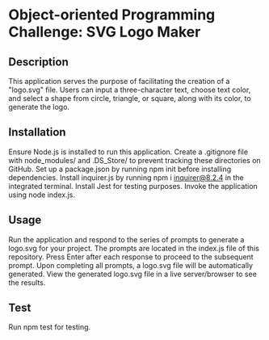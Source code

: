 # Object-oriented Programming Challenge: SVG Logo Maker
## Description
This application serves the purpose of facilitating the creation of a "logo.svg" file. Users can input a three-character text, choose text color, and select a shape from circle, triangle, or square, along with its color, to generate the logo.

## Installation
Ensure Node.js is installed to run this application.
Create a .gitignore file with node_modules/ and .DS_Store/ to prevent tracking these directories on GitHub.
Set up a package.json by running npm init before installing dependencies.
Install inquirer.js by running npm i inquirer@8.2.4 in the integrated terminal.
Install Jest for testing purposes.
Invoke the application using node index.js.

## Usage
Run the application and respond to the series of prompts to generate a logo.svg for your project.
The prompts are located in the index.js file of this repository.
Press Enter after each response to proceed to the subsequent prompt. Upon completing all prompts, a logo.svg file will be automatically generated.
View the generated logo.svg file in a live server/browser to see the results.

## Test
Run npm test for testing.

